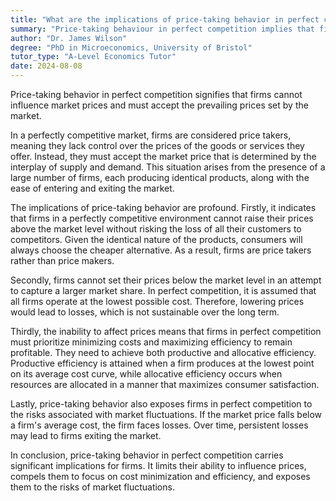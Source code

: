 ```yaml
---
title: "What are the implications of price-taking behavior in perfect competition?"
summary: "Price-taking behaviour in perfect competition implies that firms are unable to influence market prices and must accept prevailing market prices."
author: "Dr. James Wilson"
degree: "PhD in Microeconomics, University of Bristol"
tutor_type: "A-Level Economics Tutor"
date: 2024-08-08
---
```


Price-taking behavior in perfect competition signifies that firms cannot influence market prices and must accept the prevailing prices set by the market.

In a perfectly competitive market, firms are considered price takers, meaning they lack control over the prices of the goods or services they offer. Instead, they must accept the market price that is determined by the interplay of supply and demand. This situation arises from the presence of a large number of firms, each producing identical products, along with the ease of entering and exiting the market.

The implications of price-taking behavior are profound. Firstly, it indicates that firms in a perfectly competitive environment cannot raise their prices above the market level without risking the loss of all their customers to competitors. Given the identical nature of the products, consumers will always choose the cheaper alternative. As a result, firms are price takers rather than price makers.

Secondly, firms cannot set their prices below the market level in an attempt to capture a larger market share. In perfect competition, it is assumed that all firms operate at the lowest possible cost. Therefore, lowering prices would lead to losses, which is not sustainable over the long term.

Thirdly, the inability to affect prices means that firms in perfect competition must prioritize minimizing costs and maximizing efficiency to remain profitable. They need to achieve both productive and allocative efficiency. Productive efficiency is attained when a firm produces at the lowest point on its average cost curve, while allocative efficiency occurs when resources are allocated in a manner that maximizes consumer satisfaction.

Lastly, price-taking behavior also exposes firms in perfect competition to the risks associated with market fluctuations. If the market price falls below a firm's average cost, the firm faces losses. Over time, persistent losses may lead to firms exiting the market.

In conclusion, price-taking behavior in perfect competition carries significant implications for firms. It limits their ability to influence prices, compels them to focus on cost minimization and efficiency, and exposes them to the risks of market fluctuations.
    